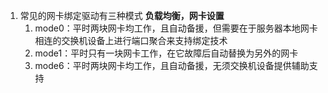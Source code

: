 1. 常见的网卡绑定驱动有三种模式   **负载均衡，网卡设置**
	1. mode0：平时两块网卡均工作，且自动备援，但需要在于服务器本地网卡相连的交换机设备上进行端口聚合来支持绑定技术
	2. mode1：平时只有一块网卡工作，在它故障后自动替换为另外的网卡
	3. mode6：平时两块网卡均工作，且自动备援，无须交换机设备提供辅助支持